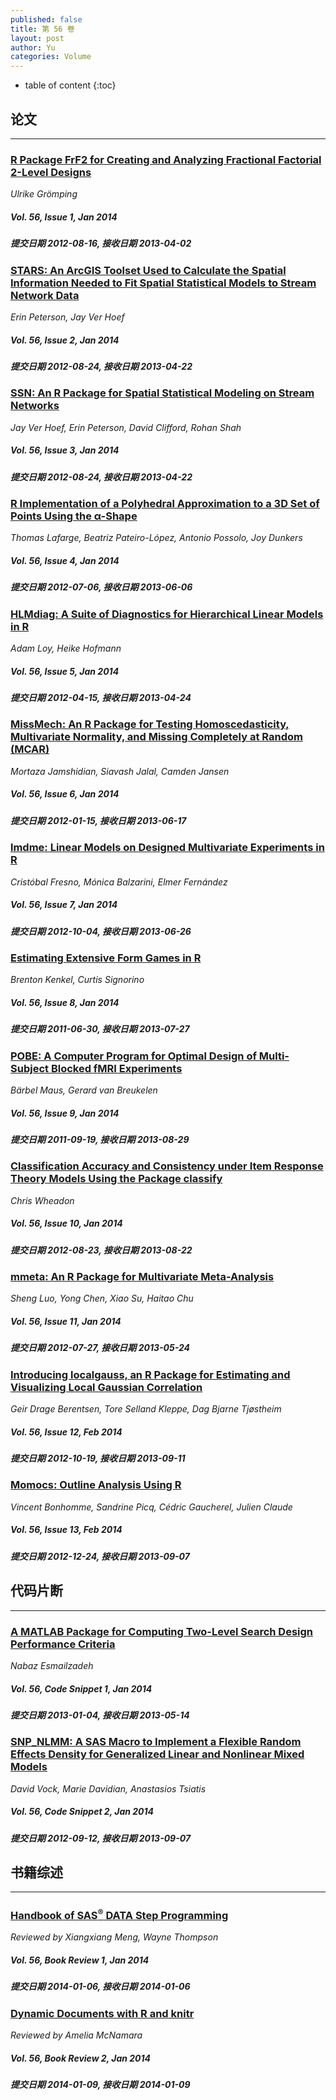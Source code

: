 ```yaml
---
published: false
title: 第 56 卷
layout: post
author: Yu
categories: Volume
---
```


* table of content
{:toc}

## 论文

***

### [R Package FrF2 for Creating and Analyzing Fractional Factorial 2-Level Designs](/jstatsoft/v56/i01.html)

*Ulrike Grömping*

##### Vol. 56, Issue 1, Jan 2014

##### 提交日期 2012-08-16, 接收日期 2013-04-02

### [STARS: An ArcGIS Toolset Used to Calculate the Spatial Information Needed to Fit Spatial Statistical Models to Stream Network Data](/jstatsoft/v56/i02.html)

*Erin Peterson, Jay Ver Hoef*

##### Vol. 56, Issue 2, Jan 2014

##### 提交日期 2012-08-24, 接收日期 2013-04-22

### [SSN: An R Package for Spatial Statistical Modeling on Stream Networks](/jstatsoft/v56/i03.html)

*Jay Ver Hoef, Erin Peterson, David Clifford, Rohan Shah*

##### Vol. 56, Issue 3, Jan 2014

##### 提交日期 2012-08-24, 接收日期 2013-04-22

### [R Implementation of a Polyhedral Approximation to a 3D Set of Points Using the α-Shape](/jstatsoft/v56/i04.html)

*Thomas Lafarge, Beatriz  Pateiro-López,  Antonio Possolo, Joy Dunkers*

##### Vol. 56, Issue 4, Jan 2014

##### 提交日期 2012-07-06, 接收日期 2013-06-06

### [HLMdiag: A Suite of Diagnostics for Hierarchical Linear Models in R](/jstatsoft/v56/i05.html)

*Adam Loy, Heike Hofmann*

##### Vol. 56, Issue 5, Jan 2014

##### 提交日期 2012-04-15, 接收日期 2013-04-24

### [MissMech: An R Package for Testing Homoscedasticity, Multivariate Normality, and Missing Completely at Random (MCAR)](/jstatsoft/v56/i06.html)

*Mortaza Jamshidian, Siavash Jalal, Camden Jansen*

##### Vol. 56, Issue 6, Jan 2014

##### 提交日期 2012-01-15, 接收日期 2013-06-17

### [lmdme: Linear Models on Designed Multivariate Experiments in R](/jstatsoft/v56/i07.html)

*Cristóbal Fresno, Mónica Balzarini, Elmer Fernández*

##### Vol. 56, Issue 7, Jan 2014

##### 提交日期 2012-10-04, 接收日期 2013-06-26

### [Estimating Extensive Form Games in R](/jstatsoft/v56/i08.html)

*Brenton Kenkel, Curtis Signorino*

##### Vol. 56, Issue 8, Jan 2014

##### 提交日期 2011-06-30, 接收日期 2013-07-27

### [POBE: A Computer Program for Optimal Design of Multi-Subject Blocked fMRI Experiments](/jstatsoft/v56/i09.html)

*Bärbel Maus, Gerard van Breukelen*

##### Vol. 56, Issue 9, Jan 2014

##### 提交日期 2011-09-19, 接收日期 2013-08-29

### [Classification Accuracy and Consistency under Item Response Theory Models Using the Package classify](/jstatsoft/v56/i10.html)

*Chris Wheadon*

##### Vol. 56, Issue 10, Jan 2014

##### 提交日期 2012-08-23, 接收日期 2013-08-22

### [mmeta: An R Package for Multivariate Meta-Analysis](/jstatsoft/v56/i11.html)

*Sheng Luo, Yong Chen, Xiao Su, Haitao Chu*

##### Vol. 56, Issue 11, Jan 2014

##### 提交日期 2012-07-27, 接收日期 2013-05-24

### [Introducing localgauss, an R Package for Estimating and Visualizing Local Gaussian Correlation](/jstatsoft/v56/i12.html)

*Geir Drage Berentsen, Tore Selland Kleppe, Dag Bjarne Tjøstheim*

##### Vol. 56, Issue 12, Feb 2014

##### 提交日期 2012-10-19, 接收日期 2013-09-11

### [Momocs: Outline Analysis Using R](/jstatsoft/v56/i13.html)

*Vincent Bonhomme, Sandrine Picq, Cédric Gaucherel, Julien Claude*

##### Vol. 56, Issue 13, Feb 2014

##### 提交日期 2012-12-24, 接收日期 2013-09-07

## 代码片断

***

### [A MATLAB Package for Computing Two-Level Search Design Performance Criteria](/jstatsoft/v56/c01.html)

*Nabaz Esmailzadeh*

##### Vol. 56, Code Snippet 1, Jan 2014

##### 提交日期 2013-01-04, 接收日期 2013-05-14

### [SNP_NLMM: A SAS Macro to Implement a Flexible Random Effects Density for Generalized Linear and Nonlinear Mixed Models](/jstatsoft/v56/c02.html)

*David Vock, Marie Davidian, Anastasios Tsiatis*

##### Vol. 56, Code Snippet 2, Jan 2014

##### 提交日期 2012-09-12, 接收日期 2013-09-07

## 书籍综述

***

### [ Handbook of SAS<sup>®</sup> DATA Step Programming](/jstatsoft/v56/b01.html)

*Reviewed by Xiangxiang Meng, Wayne Thompson*

##### Vol. 56, Book Review 1, Jan 2014

##### 提交日期 2014-01-06, 接收日期 2014-01-06

### [Dynamic Documents with R and knitr](/jstatsoft/v56/b02.html)

*Reviewed by Amelia McNamara*

##### Vol. 56, Book Review 2, Jan 2014

##### 提交日期 2014-01-09, 接收日期 2014-01-09

